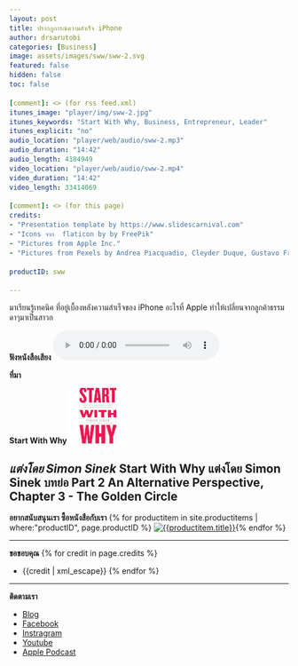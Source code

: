 ```yaml
---
layout: post
title: ปรากฏการณ์ความสำเร็จ iPhone
author: drsarutobi
categories: [Business]
image: assets/images/sww/sww-2.svg
featured: false
hidden: false
toc: false

[comment]: <> (for rss feed.xml)
itunes_image: "player/img/sww-2.jpg"
itunes_keywords: "Start With Why, Business, Entrepreneur, Leader"
itunes_explicit: "no"
audio_location: "player/web/audio/sww-2.mp3"
audio_duration: "14:42"
audio_length: 4184949 
video_location: "player/web/audio/sww-2.mp4"
video_duration: "14:42"
video_length: 33414069

[comment]: <> (for this page)
credits:
- "Presentation template by https://www.slidescarnival.com"
- "Icons จาก  flaticon by by FreePik"
- "Pictures from Apple Inc."
- "Pictures from Pexels by Andrea Piacquadio, Cleyder Duque, Gustavo Fring, Oleg Magni"

productID: sww

---
```

มาเรียนรู้เทคนิค ที่อยู่เบื้องหลังความสำเร็จของ iPhone อะไรที่ Apple ทำให้เปลี่ยนจากลูกค้าธรรมดาๆมาเป็นสาวก

**ฟังหนังสือเสียง**
<audio controls>
  <source src="/{{page.audio_location}}" type="audio/mpeg">
Your browser does not support the audio element.
</audio>

**ที่มา**

**Start With Why** ![Start With Why](/assets/images/sww/book_eng.jpg)

*แต่งโดย Simon Sinek*
Start With Why แต่งโดย Simon Sinek
บทย่อ Part 2 An Alternative Perspective, Chapter 3 - The Golden Circle
---
**อยากสนับสนุนเรา ซื้อหนังสือกับเรา**
{% for productitem in site.productitems | where:"productID", page.productID %}
[![{{productitem.title}}](/{{productitem.image_path}})]({{productitem.link}}){% endfor %}

---
**ขอขอบคุณ**
{% for credit in page.credits %}
- {{credit | xml_escape}}
{% endfor %}

---
**ติดตามเรา**
- [Blog]({{site.url}})
- [Facebook](https://www.facebook.com/{{site.facebook}})
- [Instragram](https://www.instagram.com/{{site.instragram}})
- [Youtube](https://www.youtube.com/channel/{{site.youtube}})
- [Apple Podcast](https://podcasts.apple.com/th/podcast/{{site.apple_podcast}})